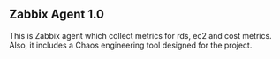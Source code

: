 ## Zabbix Agent 1.0

This is Zabbix agent which collect metrics for rds, ec2 and cost metrics. 
Also, it includes a Chaos engineering tool designed for the project.


